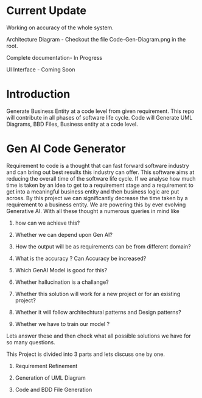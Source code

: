 
# Current Update
Working on accuracy of the whole system. 

Architecture Diagram - Checkout the file Code-Gen-Diagram.png in the root.

Complete documentation- In Progress

UI Interface - Coming Soon

# Introduction
Generate Business Entity at a code level from given requirement. This repo will contribute in all phases of software life cycle. Code will Generate UML Diagrams, BBD Files, Business entity at a code level.

# Gen AI Code Generator

Requirement to code is a thought that can fast forward software industry and can bring out best results this industry can offer. This software aims at reducing the overall time of the software life cycle.
If we analyse how much time is taken by an idea to get to a requirement stage and a requirement to get into a meaningful business entity and then business logic are put across.
By this project we can significantly decrease the time taken by a requirement to a business entity. We are powering this by ever evolving Generative AI. 
With all these thought a numerous queries in mind like

1) how can we achieve this? 

2) Whether we can depend upon Gen AI? 

3) How the output will be as requirements can be from different domain?

4) What is the accuracy ? Can Accuracy be increased? 

5) Which GenAI Model is good for this?

6) Whether hallucination is a challange?

7) Whether this solution will work for a new project or for an existing project?

8) Whether it will follow architechtural patterns and Design patterns?

9) Whether we have to train our model ?

Lets answer these and then check what all possible solutions we have for so many questions.


This Project is divided into 3 parts and lets discuss one by one.

1) Requirement Refinement

2) Generation of UML Diagram

3) Code and BDD File Generation

